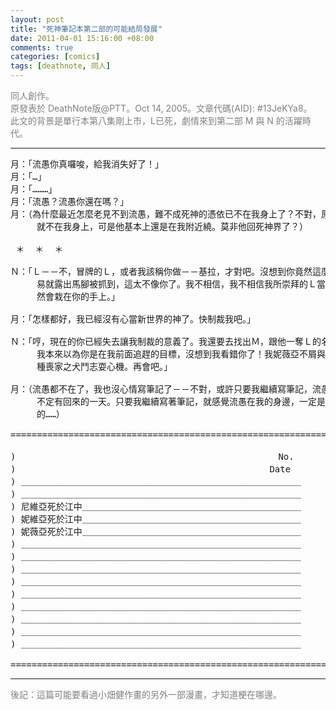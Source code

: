 ```yaml
--- 
layout: post
title: "死神筆記本第二部的可能結局發展"
date: 2011-04-01 15:16:00 +08:00
comments: true
categories: [comics]
tags: [deathnote, 同人]
---
```


<span style="color:gray;">同人創作。  
原發表於 DeathNote版@PTT。Oct 14, 2005。文章代碼(AID): #13JeKYa8。  
此文的背景是單行本第八集剛上市，L已死，劇情來到第二部 M 與 N 的活躍時代。</span>

<!-- more -->

----

<pre>
月：「流愚你真囉唆，給我消失好了！」
月：「…」
月：「………」
月：「流愚？流愚你還在嗎？」
月：（為什麼最近怎麼老見不到流愚，難不成死神的憑依已不在我身上了？不對，原本
　　　就不在我身上，可是他基本上還是在我附近繞。莫非他回死神界了？）

 ＊  ＊  ＊

Ｎ：「Ｌ－－不，冒牌的Ｌ，或者我該稱你做－－基拉，才對吧。沒想到你竟然這麼輕
　　　易就露出馬腳被抓到，這太不像你了。我不相信，我不相信我所崇拜的Ｌ當年竟
　　　然會栽在你的手上。」

月：「怎樣都好，我已經沒有心當新世界的神了。快制裁我吧。」

Ｎ：「哼，現在的你已經失去讓我制裁的意義了。我還要去找出Ｍ，跟他一奪Ｌ的名號。
　　　我本來以為你是在我前面追趕的目標，沒想到我看錯你了！我妮薇亞不屑與你這
　　　種喪家之犬鬥志耍心機。再會吧。」

月：（流愚都不在了，我也沒心情寫筆記了－－不對，或許只要我繼續寫筆記，流愚說
　　　不定有回來的一天。只要我繼續寫著筆記，就感覺流愚在我的身邊，一定是這樣
　　　的……）

===============================================================

)　　　　　　　　　　　　　　　　　　　　　　　　　　　　　　No.
)　　　　　　　　　　　　　　　　　　　　　　　　　　　　　Date 
) ＿＿＿＿＿＿＿＿＿＿＿＿＿＿＿＿＿＿＿＿＿＿＿＿＿＿＿＿＿＿＿＿
) ＿＿＿＿＿＿＿＿＿＿＿＿＿＿＿＿＿＿＿＿＿＿＿＿＿＿＿＿＿＿＿＿
) 尼維亞死於江中＿＿＿＿＿＿＿＿＿＿＿＿＿＿＿＿＿＿＿＿＿＿＿＿＿
) 妮維亞死於江中＿＿＿＿＿＿＿＿＿＿＿＿＿＿＿＿＿＿＿＿＿＿＿＿＿
) 妮薇亞死於江中＿＿＿＿＿＿＿＿＿＿＿＿＿＿＿＿＿＿＿＿＿＿＿＿＿ 
) ＿＿＿＿＿＿＿＿＿＿＿＿＿＿＿＿＿＿＿＿＿＿＿＿＿＿＿＿＿＿＿＿
) ＿＿＿＿＿＿＿＿＿＿＿＿＿＿＿＿＿＿＿＿＿＿＿＿＿＿＿＿＿＿＿＿
) ＿＿＿＿＿＿＿＿＿＿＿＿＿＿＿＿＿＿＿＿＿＿＿＿＿＿＿＿＿＿＿＿
) ＿＿＿＿＿＿＿＿＿＿＿＿＿＿＿＿＿＿＿＿＿＿＿＿＿＿＿＿＿＿＿＿
) ＿＿＿＿＿＿＿＿＿＿＿＿＿＿＿＿＿＿＿＿＿＿＿＿＿＿＿＿＿＿＿＿
) ＿＿＿＿＿＿＿＿＿＿＿＿＿＿＿＿＿＿＿＿＿＿＿＿＿＿＿＿＿＿＿＿
) ＿＿＿＿＿＿＿＿＿＿＿＿＿＿＿＿＿＿＿＿＿＿＿＿＿＿＿＿＿＿＿＿
) ＿＿＿＿＿＿＿＿＿＿＿＿＿＿＿＿＿＿＿＿＿＿＿＿＿＿＿＿＿＿＿＿
) ＿＿＿＿＿＿＿＿＿＿＿＿＿＿＿＿＿＿＿＿＿＿＿＿＿＿＿＿＿＿＿＿

===============================================================
</pre>

----

<span style="color:gray;">後記：這篇可能要看過小畑健作畫的另外一部漫畫，才知道梗在哪邊。</span>
